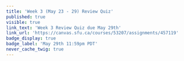 ```yaml
---
title: 'Week 3 (May 23 - 29) Review Quiz'
published: true
visible: true
link_text: 'Week 3 Review Quiz due May 29th'
link_url: 'https://canvas.sfu.ca/courses/53207/assignments/457119'
badge_display: true
badge_label: 'May 29th 11:59pm PDT'
never_cache_twig: true
---
```

